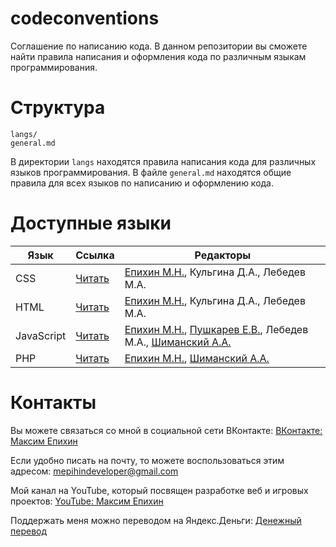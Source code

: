 # codeconventions

Соглашение по написанию кода. В данном репозитории вы сможете найти правила написания и оформления кода по различным языкам программирования.

# Структура

```
langs/
general.md
```

В директории `langs` находятся правила написания кода для различных языков программирования. В файле `general.md` 
находятся общие правила для всех языков по написанию и оформлению кода.

# Доступные языки

| Язык       | Ссылка                                                                                        | Редакторы                                                                                                                                                         |
|------------|-----------------------------------------------------------------------------------------------|-------------------------------------------------------------------------------------------------------------------------------------------------------------------|
| CSS        | [Читать](https://github.com/mepihindeveloper/codeconventions/blob/stable/langs/css.md)        | [Епихин М.Н.](https://github.com/mepihindeveloper), Кульгина Д.А., Лебедев М.А.                                                                                   |
| HTML       | [Читать](https://github.com/mepihindeveloper/codeconventions/blob/stable/langs/html.md)       | [Епихин М.Н.](https://github.com/mepihindeveloper), Кульгина Д.А., Лебедев М.А.                                                                                   |
| JavaScript | [Читать](https://github.com/mepihindeveloper/codeconventions/blob/stable/langs/javascript.md) | [Епихин М.Н.](https://github.com/mepihindeveloper), [Пушкарев Е.В.](https://github.com/kefir103), Лебедев М.А., [Шиманский А.А.](https://github.com/i-programmer) |
| PHP        | [Читать](https://github.com/mepihindeveloper/codeconventions/blob/stable/langs/php.md)        | [Епихин М.Н.](https://github.com/mepihindeveloper), [Шиманский А.А.](https://github.com/i-programmer)                                                             |

# Контакты

Вы можете связаться со мной в социальной сети ВКонтакте: [ВКонтакте: Максим Епихин](https://vk.com/maximepihin)

Если удобно писать на почту, то можете воспользоваться этим адресом: mepihindeveloper@gmail.com

Мой канал на YouTube, который посвящен разработке веб и игровых проектов: [YouTube: Максим Епихин](https://www.youtube.com/channel/UCKusRcoHUy6T4sei-rVzCqQ)

Поддержать меня можно переводом на Яндекс.Деньги: [Денежный перевод](https://yoomoney.ru/to/410012382226565)

